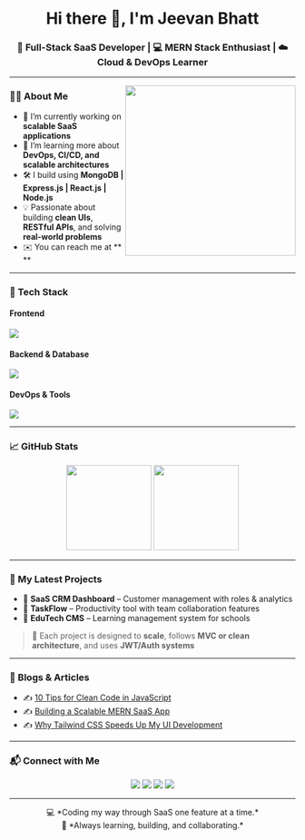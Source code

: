 <h1 align="center">Hi there 👋, I'm Jeevan Bhatt</h1>
<h3 align="center">🚀 Full-Stack SaaS Developer | 💻 MERN Stack Enthusiast | ☁️ Cloud & DevOps Learner</h3>

---

<img align="right" src="https://media.giphy.com/media/qgQUggAC3Pfv687qPC/giphy.gif" width="300" />

### 👨‍💻 About Me

- 🔭 I’m currently working on **scalable SaaS applications**
- 🌱 I’m learning more about **DevOps, CI/CD, and scalable architectures**
- 🛠️ I build using **MongoDB | Express.js | React.js | Node.js**
- 💡 Passionate about building **clean UIs**, **RESTful APIs**, and solving **real-world problems**
- ✉️ You can reach me at ** **

---

### 🧰 Tech Stack

#### Frontend
<p>
  <img src="https://skillicons.dev/icons?i=html,css,js,react,redux,tailwind" />
</p>

#### Backend & Database
<p>
  <img src="https://skillicons.dev/icons?i=nodejs,express,mongodb,mysql" />
</p>

#### DevOps & Tools
<p>
  <img src="https://skillicons.dev/icons?i=git,github,docker,vscode,postman,vercel,netlify" />
</p>

---

### 📈 GitHub Stats

<p align="center">
  <img src="https://github-readme-stats.vercel.app/api?username=jeevanbhatt&show_icons=true&theme=tokyonight" height="150" />
  <img src="https://github-readme-stats.vercel.app/api/top-langs/?username=jeevanbhatt&layout=compact&theme=tokyonight" height="150" />
</p>

---

### 🚀 My Latest Projects

- 🔹 **SaaS CRM Dashboard** – Customer management with roles & analytics
- 🔹 **TaskFlow** – Productivity tool with team collaboration features
- 🔹 **EduTech CMS** – Learning management system for schools

> 🧠 Each project is designed to **scale**, follows **MVC or clean architecture**, and uses **JWT/Auth systems**

---

### 🧾 Blogs & Articles

- ✍️ [10 Tips for Clean Code in JavaScript](#)
- ✍️ [Building a Scalable MERN SaaS App](#)
- ✍️ [Why Tailwind CSS Speeds Up My UI Development](#)

---

### 📬 Connect with Me

<p align="center">
  <a href="https://linkedin.com/in/jeevanbhatt" target="_blank"><img src="https://img.shields.io/badge/-LinkedIn-blue?style=for-the-badge&logo=linkedin" /></a>
  <a href="mailto:jeevanbhatt.dev@gmail.com"><img src="https://img.shields.io/badge/-Gmail-red?style=for-the-badge&logo=gmail" /></a>
  <a href="https://github.com/jeevanbhatt" target="_blank"><img src="https://img.shields.io/badge/-GitHub-181717?style=for-the-badge&logo=github" /></a>
  <a href="https://portfolio.jeevanbhatt.dev"><img src="https://img.shields.io/badge/-Portfolio-orange?style=for-the-badge&logo=internetexplorer" /></a>
</p>

---

<p align="center">
  💻 *Coding my way through SaaS one feature at a time.* <br/>
  🔁 *Always learning, building, and collaborating.*
</p>

